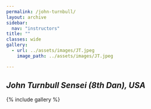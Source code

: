 ```yaml
---
permalink: /john-turnbull/
layout: archive
sidebar:
  nav: "instructors"
title: ""
classes: wide
gallery:
  - url: ../assets/images/JT.jpeg
    image_path: ../assets/images/JT.jpeg

---
```

## *John Turnbull Sensei (8th Dan), USA*

{% include gallery %}

